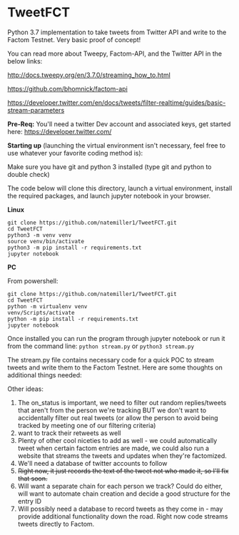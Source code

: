 # TweetFCT
Python 3.7 implementation to take tweets from Twitter API and write to the Factom Testnet. Very basic proof of concept!

You can read more about Tweepy, Factom-API, and the Twitter API in the below links:

http://docs.tweepy.org/en/3.7.0/streaming_how_to.html

https://github.com/bhomnick/factom-api

https://developer.twitter.com/en/docs/tweets/filter-realtime/guides/basic-stream-parameters

**Pre-Req:** You'll need a twitter Dev account and associated keys, get started here: https://developer.twitter.com/

**Starting up** (launching the virtual environment isn't necessary, feel free to use whatever your favorite coding method is):

Make sure you have git and python 3 installed (type git and python to double check)

The code below will clone this directory, launch a virtual environment, install the required packages, and launch jupyter notebook in your browser.


**Linux**

```
git clone https://github.com/natemiller1/TweetFCT.git
cd TweetFCT
python3 -m venv venv
source venv/bin/activate
python3 -m pip install -r requirements.txt
jupyter notebook
```

**PC**

From powershell:
```
git clone https://github.com/natemiller1/TweetFCT.git
cd TweetFCT
python -m virtualenv venv
venv/Scripts/activate
python -m pip install -r requirements.txt
jupyter notebook
```

Once installed you can run the program through jupyter notebook or run it from the command line: ```python stream.py``` or ```python3 stream.py```

The stream.py file contains necessary code for a quick POC to stream tweets and write them to the Factom Testnet. Here are some thoughts on additional things needed:

Other ideas:
1. The on_status is important, we need to filter out random replies/tweets that aren't from the person we're tracking BUT we don't want to accidentally filter out real tweets (or allow the person to avoid being tracked by meeting one of our filtering criteria)
2. want to track their retweets as well
3. Plenty of other cool niceties to add as well - we could automatically tweet when certain factom entries are made, we could also run a website that streams the tweets and updates when they're factomized.
4. We'll need a database of twitter accounts to follow
5. ~~Right now, it just records the text of the tweet not who made it, so I'll fix that soon.~~
6. Will want a separate chain for each person we track? Could do either, will want to automate chain creation and decide a good structure for the entry ID
7. Will possibly need a database to record tweets as they come in - may provide additional functionality down the road. Right now code streams tweets directly to Factom.
